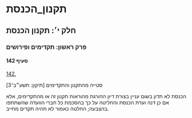 # תקנון_הכנסת

## חלק י׳: תקנון הכנסת

### פרק ראשון: תקדימים ופירושים

#### סעיף 142

[142.](https://he.wikisource.org/wiki/תקנון_הכנסת#s_yp_142)

סטייה מהתקנון והתקדימים [תיקון: תשע״ב־3]

הכנסת לא תדון בשום עניין בצורת דיון החורגת
מהוראות תקנון זה או מהתקדימים, אלא אם כן דנה ועדת הכנסת והחליטה על כך
בהסכמת כל חברי הוועדה שהשתתפו בהצבעה; החלטה כאמור לא תהיה תקדים מחייב.